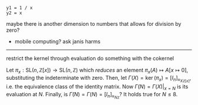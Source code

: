 ```desmos-graph
y1 = 1 / x
y2 = x
```
maybe there is another dimension to numbers that allows for division by zero?

- mobile computing? ask janis harms



---


restrict the kernel through evaluation
do something with the cokernel




Let $\pi_{x} : \mathrm{SL}(n, \mathbb{Z}[x]) \to \mathrm{SL}(n, \mathbb{Z})$ which *reduces* an element $\pi_{x}(A) \mapsto A[x \mapsto 0]$, substituting the indeterminate with zero. Then, let $\Gamma(X) = \ker (\pi_{x}) = [I_{n}]_{\equiv_{X\mathbb{Z}[x]}}$, i.e. the equivalence class of the identity matrix. Now $\widetilde{\Gamma}(N) = \Gamma(X) \big|_{x=N}$ is its evaluation at $N$. Finally, is $\widetilde{\Gamma}(N) = \Gamma(N) = [I_{n}]_{\equiv_{N\mathbb{Z}}}$? It holds true for $N \leq 8$.
